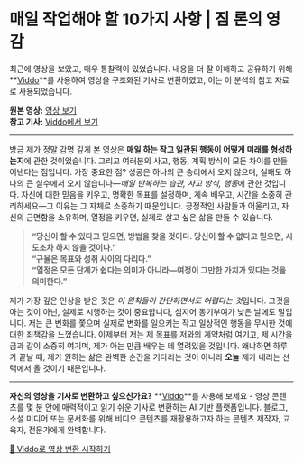 # 매일 작업해야 할 10가지 사항 | 짐 론의 영감

최근에 영상을 보았고, 매우 통찰력이 있었습니다. 내용을 더 잘 이해하고 공유하기 위해 **[Viddo](https://viddo.pro/)**를 사용하여 영상을 구조화된 기사로 변환하였고, 이는 이 분석의 참고 자료로 사용되었습니다.

**원본 영상:** [영상 보기](https://www.youtube.com/watch?v=pWfGD883EME)  
**참고 기사:** [Viddo에서 보기](https://viddo.pro/zh/video-result/c392df1a-02ef-4479-b163-77c161517b16)

---

방금 제가 정말 감명 깊게 본 영상은 **매일 하는 작고 일관된 행동이 어떻게 미래를 형성하는지**에 관한 것이었습니다. 그리고 여러분의 사고, 행동, 계획 방식이 모든 차이를 만들어낸다는 점입니다. 가장 중요한 점? 성공은 하나의 큰 승리에서 오지 않으며, 실패도 하나의 큰 실수에서 오지 않습니다—*매일 반복하는 습관, 사고 방식, 행동*에 관한 것입니다. 자신에 대한 믿음을 키우고, 명확한 목표를 설정하며, 계속 배우고, 시간을 소중히 관리하세요—그 이유는 그 자체로 소중하기 때문입니다. 긍정적인 사람들과 어울리고, 자신의 근면함을 소유하며, 열정을 키우면, 실제로 살고 싶은 삶을 만들 수 있습니다.

> **“당신이 할 수 있다고 믿으면, 방법을 찾을 것이다. 당신이 할 수 없다고 믿으면, 시도조차 하지 않을 것이다.”**  
> **“규율은 목표와 성취 사이의 다리다.”**  
> **“열정은 모든 단계가 쉽다는 의미가 아니라—여정이 그만한 가치가 있다는 것을 의미한다.”**

제가 가장 깊은 인상을 받은 것은 *이 원칙들이 간단하면서도 어렵다는 것*입니다. 그것을 아는 것이 아닌, 실제로 시행하는 것이 중요합니다, 심지어 동기부여가 낮은 날에도 말입니다. 저는 큰 변화를 쫓으며 실제로 변화를 일으키는 작고 일상적인 행동을 무시한 것에 대한 죄책감을 느꼈습니다. 이제부터 저는 제 목표를 저와의 계약처럼 여기고, 제 시간을 금과 같이 소중히 여기며, 제가 아는 만큼 배우는 데 열려있을 것입니다. 왜냐하면 하루가 끝날 때, 제가 원하는 삶은 완벽한 순간을 기다리는 것이 아니라 **오늘** 제가 내리는 선택에서 올 것이기 때문입니다.

---

**자신의 영상을 기사로 변환하고 싶으신가요?** **[Viddo](https://viddo.pro/)**를 사용해 보세요 - 영상 콘텐츠를 몇 분 안에 매력적이고 읽기 쉬운 기사로 변환하는 AI 기반 플랫폼입니다. 블로그, 소셜 미디어 또는 문서화를 위해 비디오 콘텐츠를 재활용하고자 하는 콘텐츠 제작자, 교육자, 전문가에게 완벽합니다.

[🚀 Viddo로 영상 변환 시작하기](https://viddo.pro/)